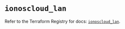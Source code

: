 # `ionoscloud_lan`

Refer to the Terraform Registry for docs: [`ionoscloud_lan`](https://registry.terraform.io/providers/ionos-cloud/ionoscloud/6.7.6/docs/resources/lan).
